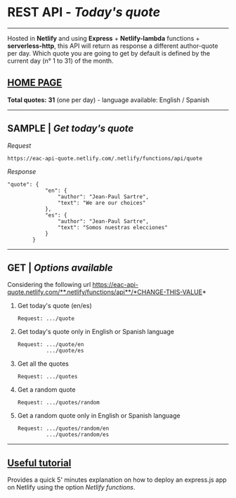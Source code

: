 # REST API - *Today's quote* 
***
Hosted in **Netlify** and using **Express** + **Netlify-lambda** functions + **serverless-http**, this API will return as response a different author-quote per day. Which quote you are going to get by default is defined by the current day (n° 1 to 31) of the month.

## [**HOME PAGE**](https://eac-api-quote.netlify.com/)

**Total quotes:** **31** (one per day) - language available: English / Spanish

***
## SAMPLE | *Get today's quote*
*Request*
```
https://eac-api-quote.netlify.com/.netlify/functions/api/quote
```

*Response*
```
"quote": {
            "en": {
                "author": "Jean-Paul Sartre",
                "text": "We are our choices"
            },
            "es": {
                "author": "Jean-Paul Sartre",
                "text": "Somos nuestras elecciones"
            }
        }
```

***
## **GET** | *Options available*

Considering the following url https://eac-api-quote.netlify.com/**.netlify/functions/api**/*CHANGE-THIS-VALUE*

1) Get today's quote (en/es)
   ```
   Request: .../quote
   ```
2) Get today's quote only in English or Spanish language
   ```
   Request: .../quote/en 
            .../quote/es
   ```
3) Get all the quotes
   ```
   Request: .../quotes
   ```
4) Get a random quote
   ```
   Request: .../quotes/random
   ```
5) Get a random quote only in English or Spanish language
   ```
   Request: .../quotes/random/en
            .../quotes/random/es
   ```

***
## [**Useful tutorial**](https://www.youtube.com/watch?v=hQAu0YEIF0g)
Provides a quick 5' minutes explanation on how to deploy an express.js app on Netlify using the option *Netlify functions*.
